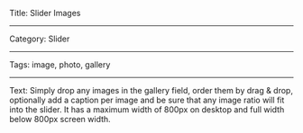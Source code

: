 Title: Slider Images

---

Category: Slider

---

Tags: image, photo, gallery

---

Text: Simply drop any images in the gallery field, order them by drag & drop, optionally add a caption per image and be sure that any image ratio will fit into the slider. It has a maximum width of 800px on desktop and full width below 800px screen width.
